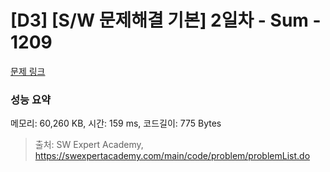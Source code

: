 # [D3] [S/W 문제해결 기본] 2일차 - Sum - 1209 

[문제 링크](https://swexpertacademy.com/main/code/problem/problemDetail.do?contestProbId=AV13_BWKACUCFAYh) 

### 성능 요약

메모리: 60,260 KB, 시간: 159 ms, 코드길이: 775 Bytes



> 출처: SW Expert Academy, https://swexpertacademy.com/main/code/problem/problemList.do